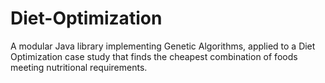 # Diet-Optimization
A modular Java library implementing Genetic Algorithms, applied to a Diet Optimization case study that finds the cheapest combination of foods meeting nutritional requirements.
